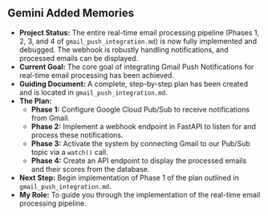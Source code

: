 ## Gemini Added Memories
- **Project Status:** The entire real-time email processing pipeline (Phases 1, 2, 3, and 4 of `gmail_push_integration.md`) is now fully implemented and debugged. The webhook is robustly handling notifications, and processed emails can be displayed.
- **Current Goal:** The core goal of integrating Gmail Push Notifications for real-time email processing has been achieved.
- **Guiding Document:** A complete, step-by-step plan has been created and is located in `gmail_push_integration.md`.
- **The Plan:**
    - **Phase 1:** Configure Google Cloud Pub/Sub to receive notifications from Gmail.
    - **Phase 2:** Implement a webhook endpoint in FastAPI to listen for and process these notifications.
    - **Phase 3:** Activate the system by connecting Gmail to our Pub/Sub topic via a `watch()` call.
    - **Phase 4:** Create an API endpoint to display the processed emails and their scores from the database.
- **Next Step:** Begin implementation of Phase 1 of the plan outlined in `gmail_push_integration.md`.
- **My Role:** To guide you through the implementation of the real-time email processing pipeline.